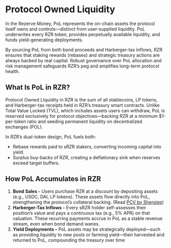 # Protocol Owned Liquidity

In the Rezerve Money, PoL represents the on-chain assets the protocol itself owns and controls—distinct from user-supplied liquidity. PoL underwrites every RZR token, provides perpetually available liquidity, and funds yield-generating deployments.

By sourcing PoL from both bond proceeds and Harberger-tax inflows, RZR ensures that staking rewards (rebases) and strategic treasury actions are always backed by real capital. Robust governance over PoL allocation and risk management safeguards RZR’s peg and amplifies long-term protocol health.

## What Is PoL in RZR?

Protocol Owned LIquidity in RZR is the sum of all stablecoins, LP tokens, and Harberger-tax receipts held in RZR’s treasury smart contracts. Unlike Total Value Locked (TVL), which includes assets users can withdraw, PoL is reserved exclusively for protocol objectives—backing RZR at a minimum $1-per-token ratio and seeding permanent liquidity on decentralized exchanges (POL).

In RZR’s dual-token design, PoL fuels both:

* Rebase rewards paid to sRZR stakers, converting incoming capital into yield.
* Surplus buy-backs of RZR, creating a deflationary sink when reserves exceed target buffers.

## How PoL Accumulates in RZR

1. **Bond Sales -** Users purchase RZR at a discount by depositing assets (e.g., USDC, DAI, LP tokens). These assets flow directly into PoL, strengthening the protocol’s collateral backing. (Read [PCV by Sherpies](https://medium.com/sherpa-library/in-pcv-we-trust-e07ed4c5051))
2. **Harberger-Tax Inflows -** Every sRZR holder self-assesses their position’s value and pays a continuous tax (e.g., 5% APR) on that valuation. These recurring payments accrue in PoL as a stable revenue stream, even when bond demand wanes.
3. **Yield Deployments -** PoL assets may be strategically deployed—such as providing liquidity to new pools or farming yield—then harvested and returned to PoL, compounding the treasury over time
